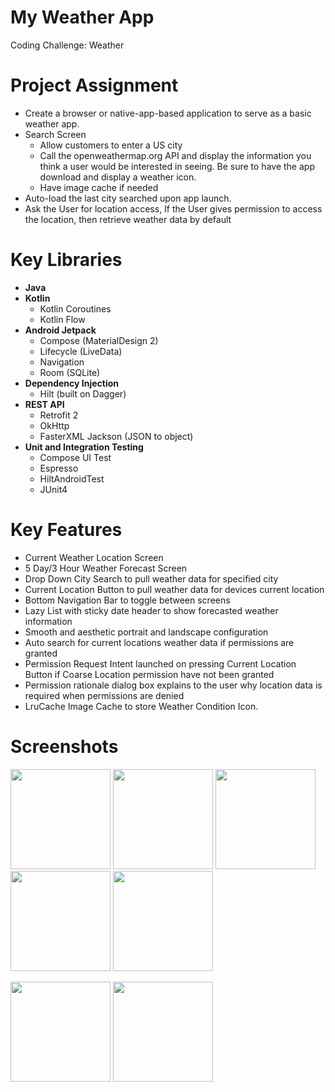 # My Weather App
Coding Challenge: Weather

# Project Assignment
- Create a browser or native-app-based application to serve as a basic weather app.
- Search Screen
  - Allow customers to enter a US city
  - Call the openweathermap.org API and display the information you think a user would be interested in seeing. Be sure to have the app download and display a weather icon.
  - Have image cache if needed
- Auto-load the last city searched upon app launch.
- Ask the User for location access, If the User gives permission to access the location, then retrieve weather data by default

# Key Libraries
- **Java**
- **Kotlin**
  - Kotlin Coroutines
  - Kotlin Flow
- **Android Jetpack**
  - Compose (MaterialDesign 2)
  - Lifecycle (LiveData)
  - Navigation
  - Room (SQLite)
- **Dependency Injection**
  - Hilt (built on Dagger)
- **REST API**
  - Retrofit 2
  - OkHttp
  - FasterXML Jackson (JSON to object)
- **Unit and Integration Testing**
  - Compose UI Test
  - Espresso
  - HiltAndroidTest
  - JUnit4

# Key Features
  - Current Weather Location Screen
  - 5 Day/3 Hour Weather Forecast Screen
  - Drop Down City Search to pull weather data for specified city
  - Current Location Button to pull weather data for devices current location
  - Bottom Navigation Bar to toggle between screens
  - Lazy List with sticky date header to show forecasted weather information
  - Smooth and aesthetic portrait and landscape configuration
  - Auto search for current locations weather data if permissions are granted
  - Permission Request Intent launched on pressing Current Location Button if Coarse Location permission have not been granted
  - Permission rationale dialog box explains to the user why location data is required when permissions are denied
  - LruCache Image Cache to store Weather Condition Icon.

# Screenshots
<p float="left">
<img src="https://user-images.githubusercontent.com/39238415/230876683-1c12a77e-144b-44ab-adc8-e13aba768ec4.png" width="160" />  
<img src="https://user-images.githubusercontent.com/39238415/230876727-661598ba-b719-48f4-924b-2caedd070917.png" width="160" />
<img src="https://user-images.githubusercontent.com/39238415/230876746-88d26d4a-6091-4ab9-8a36-6795abd5aa23.png" width="160" />
<img src="https://user-images.githubusercontent.com/39238415/230876761-48a27e8a-de15-419a-b8ab-2e2096cf4c94.png" width="160" />
<img src="https://user-images.githubusercontent.com/39238415/230876777-4f70c77a-3ebc-4893-b906-3ea7362496e4.png" width="160" />
</p>
<p float="left">
 <img src="https://user-images.githubusercontent.com/39238415/230876907-62cb5c3d-9390-4552-aa61-a0faea854ca7.png" height="160" />
 <img src="https://user-images.githubusercontent.com/39238415/230880760-10d8311d-3512-4a22-ae9e-5e68c0ef1357.png" height="160" />
</p>



